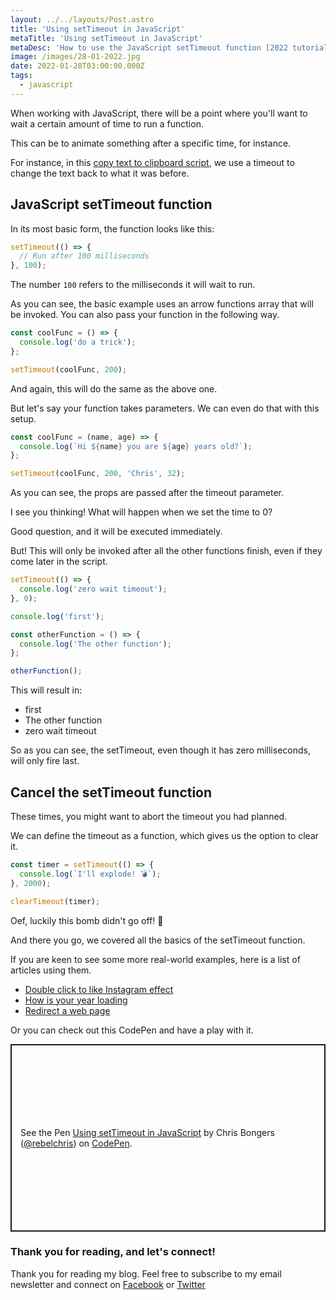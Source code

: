 ```yaml
---
layout: ../../layouts/Post.astro
title: 'Using setTimeout in JavaScript'
metaTitle: 'Using setTimeout in JavaScript'
metaDesc: 'How to use the JavaScript setTimeout function [2022 tutorial]'
image: /images/28-01-2022.jpg
date: 2022-01-28T03:00:00.000Z
tags:
  - javascript
---
```


When working with JavaScript, there will be a point where you'll want to wait a certain amount of time to run a function.

This can be to animate something after a specific time, for instance.

For instance, in this [copy text to clipboard script](https://daily-dev-tips.com/posts/vanilla-javascript-copy-text-to-clipboard-with-clipboard-api/), we use a timeout to change the text back to what it was before.

## JavaScript setTimeout function

In its most basic form, the function looks like this:

```js
setTimeout(() => {
  // Run after 100 milliseconds
}, 100);
```

The number `100` refers to the milliseconds it will wait to run.

As you can see, the basic example uses an arrow functions array that will be invoked.
You can also pass your function in the following way.

```js
const coolFunc = () => {
  console.log('do a trick');
};

setTimeout(coolFunc, 200);
```

And again, this will do the same as the above one.

But let's say your function takes parameters. We can even do that with this setup.

```js
const coolFunc = (name, age) => {
  console.log(`Hi ${name} you are ${age} years old?`);
};

setTimeout(coolFunc, 200, 'Chris', 32);
```

As you can see, the props are passed after the timeout parameter.

I see you thinking!
What will happen when we set the time to 0?

Good question, and it will be executed immediately.

But! This will only be invoked after all the other functions finish, even if they come later in the script.

```js
setTimeout(() => {
  console.log('zero wait timeout');
}, 0);

console.log('first');

const otherFunction = () => {
  console.log('The other function');
};

otherFunction();
```

This will result in:

- first
- The other function
- zero wait timeout

So as you can see, the setTimeout, even though it has zero milliseconds, will only fire last.

## Cancel the setTimeout function

These times, you might want to abort the timeout you had planned.

We can define the timeout as a function, which gives us the option to clear it.

```js
const timer = setTimeout(() => {
  console.log(`I'll explode! 💣`);
}, 2000);

clearTimeout(timer);
```

Oef, luckily this bomb didn't go off! 👀

And there you go, we covered all the basics of the setTimeout function.

If you are keen to see some more real-world examples, here is a list of articles using them.

- [Double click to like Instagram effect](https://daily-dev-tips.com/posts/double-click-to-like-instagram-effect-in-javascript/)
- [How is your year loading](https://daily-dev-tips.com/posts/how-is-your-year-loading/)
- [Redirect a web page](https://daily-dev-tips.com/posts/redirecting-a-web-page/)

Or you can check out this CodePen and have a play with it.

<p class="codepen" data-height="300" data-default-tab="result" data-slug-hash="oNGORyN" data-user="rebelchris" style="height: 300px; box-sizing: border-box; display: flex; align-items: center; justify-content: center; border: 2px solid; margin: 1em 0; padding: 1em;">
  <span>See the Pen <a href="https://codepen.io/rebelchris/pen/oNGORyN">
  Using setTimeout in JavaScript</a> by Chris Bongers (<a href="https://codepen.io/rebelchris">@rebelchris</a>)
  on <a href="https://codepen.io">CodePen</a>.</span>
</p>
<script async defer src="https://cpwebassets.codepen.io/assets/embed/ei.js"></script>

### Thank you for reading, and let's connect!

Thank you for reading my blog. Feel free to subscribe to my email newsletter and connect on [Facebook](https://www.facebook.com/DailyDevTipsBlog) or [Twitter](https://twitter.com/DailyDevTips1)
